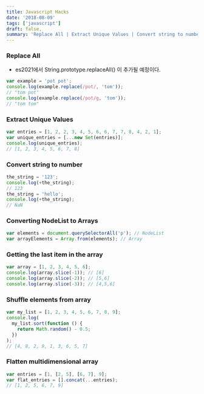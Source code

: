 ```yaml
---
title: Javascript Hacks
date: '2018-08-09'
tags: ['javascript']
draft: false,
summary: 'Replace All | Extract Unique Values | Convert string to number | Converting NodeList to Arrays ...'
---
```


### Replace All

- es2021에서 String.prototype.replaceAll() 이 추가될 예정이다.

```js
var example = 'pot pot';
console.log(example.replace(/pot/, 'tom'));
// "tom pot"
console.log(example.replace(/pot/g, 'tom'));
// "tom tom"
```

### Extract Unique Values

```js
var entries = [1, 2, 2, 3, 4, 5, 6, 6, 7, 7, 8, 4, 2, 1];
var unique_entries = [...new Set(entries)];
console.log(unique_entries);
// [1, 2, 3, 4, 5, 6, 7, 8]
```

### Convert string to number

```js
the_string = '123';
console.log(+the_string);
// 123
the_string = 'hello';
console.log(+the_string);
// NaN
```

### Converting NodeList to Arrays

```js
var elements = document.querySelectorAll('p'); // NodeList
var arrayElements = Array.from(elements); // Array
```

### Getting the last item in the array

```js
var array = [1, 2, 3, 4, 5, 6];
console.log(array.slice(-1)); // [6]
console.log(array.slice(-2)); // [5,6]
console.log(array.slice(-3)); // [4,5,6]
```

### Shuffle elements from array

```js
var my_list = [1, 2, 3, 4, 5, 6, 7, 8, 9];
console.log(
  my_list.sort(function () {
    return Math.random() - 0.5;
  })
);
// [4, 8, 2, 9, 1, 3, 6, 5, 7]
```

### Flatten multidimensional array

```js
var entries = [1, [2, 5], [6, 7], 9];
var flat_entries = [].concat(...entries);
// [1, 2, 5, 6, 7, 9]
```
